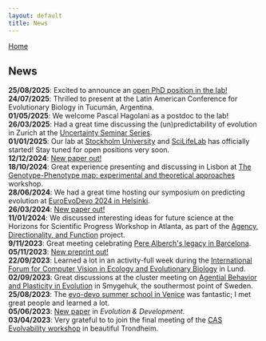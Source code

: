```yaml
---
layout: default
title: News
---
```


[Home](./)

## News
**25/08/2025**: Excited to announce an [open PhD position in the lab!](https://su.varbi.com/en/what:job/jobID:850027/)\
**24/07/2025**: Thrilled to present at the Latin American Conference for Evolutionary Biology in Tucumán, Argentina.\
**01/05/2025**: We welcome Pascal Hagolani as a postdoc to the lab!\
**26/03/2025**: Had a great time discussing the (un)predictability of evolution in Zurich at the [Uncertainty Seminar Series](https://uzh.mediaspace.cast.switch.ch/channel/25FS+UN+Uncertainty/108894).\
**01/01/2025**: Our lab at [Stockholm University](https://www.su.se/department-of-zoology/) and [SciLifeLab](https://www.scilifelab.se/) has officially started! Stay tuned for open positions very soon.\
**12/12/2024**: [New paper out!](https://doi.org/10.1093/jeb/voae103)\
**18/10/2024**: Great experience presenting and discussing in Lisbon at [The Genotype-Phenotype map: experimental and theoretical approaches](https://cfcul.ciencias.ulisboa.pt/reunioes/the-genotype-phenotype-map-experimental-and-theoretical-approaches/) workshop.\
**28/06/2024**: We had a great time hosting our symposium on predicting evolution at [EuroEvoDevo 2024 in Helsinki](https://www.helsinki.fi/en/conferences/euroevodevo-2024).\
**26/03/2024**: [New paper out!](https://doi.org/10.1073/pnas.2320413121)\
**11/01/2024**: We discussed interesting ideas for future science at the Horizons for Scientific Progress Workshop in Atlanta, as part of the [Agency, Directionality, and Function](https://www.biologicalpurpose.org/) project.\
**9/11/2023**: Great meeting celebrating [Pere Alberch's legacy in Barcelona](https://eventum.upf.edu/94510/detail/genes-cells-and-embryos-in-development-and-evolution-pere-alberch-25-years-on.html).\
**05/11/2023**: [New preprint out!](https://www.biorxiv.org/content/10.1101/2023.11.03.565446v1)\
**22/09/2023**: Learned a lot in an activity-full week during the [International Forum for Computer Vision in Ecology and Evolutionary Biology](https://cv-eeb.netlify.app/) in Lund.\
**02/09/2023**: Great discussions at the cluster meeting on [Agential Behavior and Plasticity in Evolution](https://www.biologicalpurpose.org/cluster/agential-behavior-and-plasticity-evolution) in Smygehuk, the southermost point of Sweden.\
**25/08/2023**: The [evo-devo summer school in Venice](https://meetings.embo.org/event/23-evolution-venice) was fantastic; I met great people and learned a lot.\
**05/06/2023**: [New paper](https://onlinelibrary.wiley.com/doi/full/10.1111/ede.12449) in *Evolution & Development*.\
**03/04/2023**: Very grateful to to join the final meeting of the [CAS Evolvability workshop](https://cas-nor.no/news/publication-evolvability-unifying-concept-evolutionary-biology) in beautiful Trondheim.
